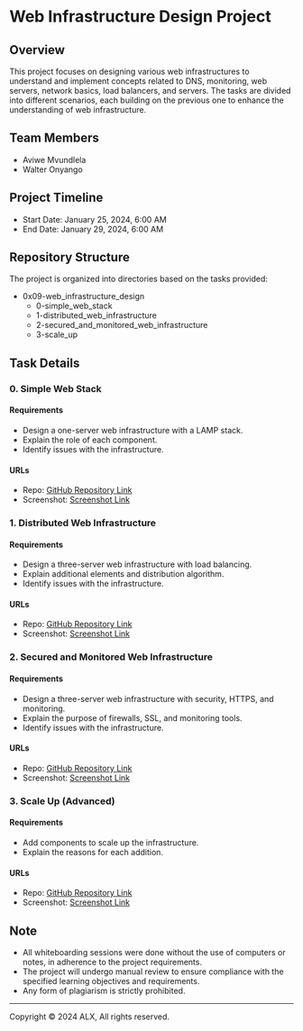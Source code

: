 # Web Infrastructure Design Project

## Overview
This project focuses on designing various web infrastructures to understand and implement concepts related to DNS, monitoring, web servers, network basics, load balancers, and servers. The tasks are divided into different scenarios, each building on the previous one to enhance the understanding of web infrastructure.

## Team Members
- Aviwe Mvundlela
- Walter Onyango

## Project Timeline
- Start Date: January 25, 2024, 6:00 AM
- End Date: January 29, 2024, 6:00 AM

## Repository Structure
The project is organized into directories based on the tasks provided:
- 0x09-web_infrastructure_design
  - 0-simple_web_stack
  - 1-distributed_web_infrastructure
  - 2-secured_and_monitored_web_infrastructure
  - 3-scale_up

## Task Details

### 0. Simple Web Stack
#### Requirements
- Design a one-server web infrastructure with a LAMP stack.
- Explain the role of each component.
- Identify issues with the infrastructure.
#### URLs
- Repo: [GitHub Repository Link](insert_link_here)
- Screenshot: [Screenshot Link](insert_link_here)

### 1. Distributed Web Infrastructure
#### Requirements
- Design a three-server web infrastructure with load balancing.
- Explain additional elements and distribution algorithm.
- Identify issues with the infrastructure.
#### URLs
- Repo: [GitHub Repository Link](insert_link_here)
- Screenshot: [Screenshot Link](insert_link_here)

### 2. Secured and Monitored Web Infrastructure
#### Requirements
- Design a three-server web infrastructure with security, HTTPS, and monitoring.
- Explain the purpose of firewalls, SSL, and monitoring tools.
- Identify issues with the infrastructure.
#### URLs
- Repo: [GitHub Repository Link](insert_link_here)
- Screenshot: [Screenshot Link](insert_link_here)

### 3. Scale Up (Advanced)
#### Requirements
- Add components to scale up the infrastructure.
- Explain the reasons for each addition.
#### URLs
- Repo: [GitHub Repository Link](insert_link_here)
- Screenshot: [Screenshot Link](insert_link_here)

## Note
- All whiteboarding sessions were done without the use of computers or notes, in adherence to the project requirements.
- The project will undergo manual review to ensure compliance with the specified learning objectives and requirements.
- Any form of plagiarism is strictly prohibited.

---

Copyright © 2024 ALX, All rights reserved.
